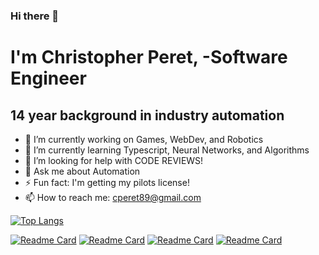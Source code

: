### Hi there 👋
# I'm Christopher Peret, -Software Engineer

## 14 year background in industry automation
 
- 🔭 I’m currently working on Games, WebDev, and Robotics
- 🌱 I’m currently learning Typescript, Neural Networks, and Algorithms
- 🤔 I’m looking for help with CODE REVIEWS!
- 💬 Ask me about Automation
- ⚡ Fun fact: I'm getting my pilots license!
- 📫 How to reach me: cperet89@gmail.com
<!--
**Zed-CSP/Zed-CSP** is a ✨ _special_ ✨ repository because its `README.md` (this file) appears on your GitHub profile.

Here are some ideas to get you started:

 ...
 ...
 ...
- 🤔 I’m looking for help with ...
- 💬 Ask me about ...
 ...
- 😄 Pronouns: ...
 ...
-->
[![Top Langs](https://github-readme-stats.vercel.app/api/top-langs/?username=anuraghazra&layout=donut-vertical&langs_count=10&theme=radical)](https://github.com/anuraghazra/github-readme-stats)


[![Readme Card](https://github-readme-stats.vercel.app/api/pin/?username=Zed-CSP&repo=bookSearchEngine-MERN&theme=radical)](https://github.com/Zed-CSP/bookSearchEngine-MERN)
[![Readme Card](https://github-readme-stats.vercel.app/api/pin/?username=Zed-CSP&repo=SocialNetwork&theme=radical)](https://github.com/Zed-CSP/SocialNetwork)
[![Readme Card](https://github-readme-stats.vercel.app/api/pin/?username=Zed-CSP&repo=java-jack&theme=radical)](https://github.com/Zed-CSP/java-jack)
[![Readme Card](https://github-readme-stats.vercel.app/api/pin/?username=Zed-CSP&repo=noteTaker-Express&theme=radical)](https://github.com/Zed-CSP/noteTaker-Express)

